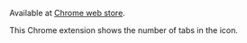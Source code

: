 Available at [Chrome web store](https://chrome.google.com/webstore/detail/chrome-tab-counter/immmjklopmncjhkmmnmhfnoknpobfned/related?hl=en-US&gl=US).

This Chrome extension shows the number of tabs in the icon.
